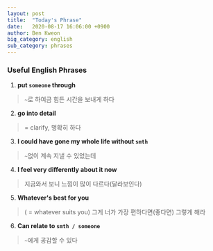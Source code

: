 ```yaml
---
layout: post
title:  "Today's Phrase"
date:   2020-08-17 16:06:00 +0900
author: Ben Kweon
big_category: english
sub_category: phrases
---
```


### Useful English Phrases

1. **put `someone` through**
> `~`로 하여금 힘든 시간을 보내게 하다
2. **go into detail**
>  = clarify, 명확히 하다
3. **I could have gone my whole life without `smth`**
> `~`없이 계속 지낼 수 있었는데
4. **I feel very differently about it now**
> 지금와서 보니 느낌이 많이 다르다(달라보인다)
5. **Whatever's best for you**
> ( = whatever suits you)
> 그게 너가 가장 편하다면(좋다면) 그렇게 해라
6. **Can relate to `smth / someone`**
> `~`에게 공감할 수 있다
